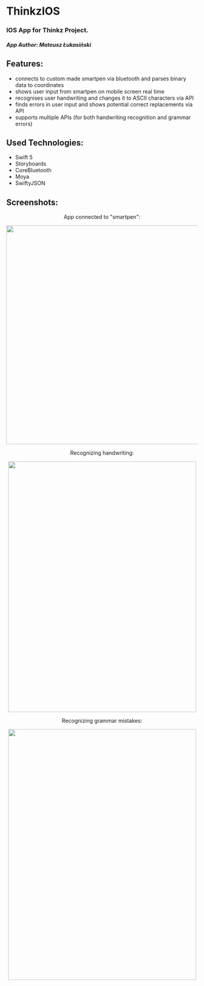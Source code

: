 # ThinkzIOS

### IOS App for Thinkz Project.

##### App Author: Mateusz Łukasiński

## Features:
* connects to custom made smartpen via bluetooth and parses binary data to coordinates
* shows user input from smartpen on mobile screen real time
* recognises user handwriting and changes it to ASCII characters via API 
* finds errors in user input and shows potential correct replacements via API
* supports multiple APIs (for both handwriting recognition and grammar errors)

## Used Technologies:
* Swift 5
* Storyboards
* CoreBluetooth
* Moya
* SwiftyJSON

## Screenshots:

<p align="center">
App connected to "smartpen":
</p>

<img src="https://rgyzdq.am.files.1drv.com/y4m-SUFXHZR5dPslThAYa09eyYPHaTJTLjZJ5x3JU2kBpqm9z3NwiKrkbOo1FCvI4nQk0wc-XjHxZ-MEYZrXuhPuOvtUQmJZXxl7qIUAza75aiWJP0vKYMVkcblVzlDRY2Qrg0AjKyJyO3HH3edqDj1kFRfYWHs7NunYuUG3YJ08LQ_9ecKM82MdAWmlanbnCLppQgnDFSXMoCNkLxze-C-_Q?width=1024&height=576&cropmode=none" width="1024" height="576" />

<p align="center">
Recognizing handwriting:
</p>

<p align="center">
<img src="https://rgyydq.am.files.1drv.com/y4mLIsaIeM79r7_3aKqkesGwHU8uUjnxM7r4XSH40uY9wE31Ps_i5r-qCHuX8PBwgybFI-blykP4Ri8nxtHSGzJ0xQ086W7m67ULInGEgivnR8_f0jq5HUtvh_nlfXEjcI869ATQL2rx0AmVQ5-jC4ZeLAoBgZEM3ICHjhfO2zTZRloXTCQ6zVdyt0P5uXfdKul4Fmz6BL5dgPTmHsTmtUuyA?width=768&height=1024&cropmode=none" width="495" height="660" />
  </p>

<p align="center">
Recognizing grammar mistakes:
</p>

<p align="center">
<img src="https://rgyadq.am.files.1drv.com/y4mhuAS-WZiIV3kwU5mR0qgqyqkf5LO-D8U7lE90cD7ShqWzBzHn1tap5lsxcshPysqOy1QjhiT1MTl_Qi9yeJxFg0fCdCYNugbNcO0zguipb31HotPpsUwgLglbxqFSB46bKd7JL9dvz0AJG1l29QUcKKTF8ALfBENxeYn3KdLT0xtFQlsG6TdrJ934wuyMTLF-xdoVCBQNKalwenx4zrbgA?width=768&height=1024&cropmode=none" width="495" height="660" />
  </p>
